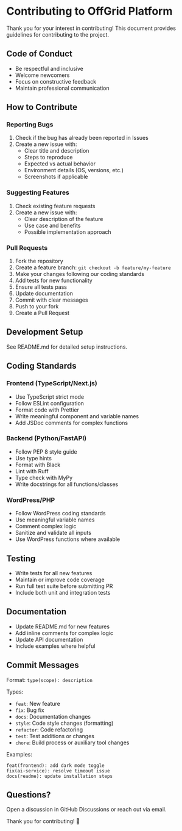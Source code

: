 # Contributing to OffGrid Platform

Thank you for your interest in contributing! This document provides guidelines for contributing to the project.

## Code of Conduct

- Be respectful and inclusive
- Welcome newcomers
- Focus on constructive feedback
- Maintain professional communication

## How to Contribute

### Reporting Bugs

1. Check if the bug has already been reported in Issues
2. Create a new issue with:
   - Clear title and description
   - Steps to reproduce
   - Expected vs actual behavior
   - Environment details (OS, versions, etc.)
   - Screenshots if applicable

### Suggesting Features

1. Check existing feature requests
2. Create a new issue with:
   - Clear description of the feature
   - Use case and benefits
   - Possible implementation approach

### Pull Requests

1. Fork the repository
2. Create a feature branch: `git checkout -b feature/my-feature`
3. Make your changes following our coding standards
4. Add tests for new functionality
5. Ensure all tests pass
6. Update documentation
7. Commit with clear messages
8. Push to your fork
9. Create a Pull Request

## Development Setup

See README.md for detailed setup instructions.

## Coding Standards

### Frontend (TypeScript/Next.js)
- Use TypeScript strict mode
- Follow ESLint configuration
- Format code with Prettier
- Write meaningful component and variable names
- Add JSDoc comments for complex functions

### Backend (Python/FastAPI)
- Follow PEP 8 style guide
- Use type hints
- Format with Black
- Lint with Ruff
- Type check with MyPy
- Write docstrings for all functions/classes

### WordPress/PHP
- Follow WordPress coding standards
- Use meaningful variable names
- Comment complex logic
- Sanitize and validate all inputs
- Use WordPress functions where available

## Testing

- Write tests for all new features
- Maintain or improve code coverage
- Run full test suite before submitting PR
- Include both unit and integration tests

## Documentation

- Update README.md for new features
- Add inline comments for complex logic
- Update API documentation
- Include examples where helpful

## Commit Messages

Format: `type(scope): description`

Types:
- `feat`: New feature
- `fix`: Bug fix
- `docs`: Documentation changes
- `style`: Code style changes (formatting)
- `refactor`: Code refactoring
- `test`: Test additions or changes
- `chore`: Build process or auxiliary tool changes

Examples:
```
feat(frontend): add dark mode toggle
fix(ai-service): resolve timeout issue
docs(readme): update installation steps
```

## Questions?

Open a discussion in GitHub Discussions or reach out via email.

Thank you for contributing! 🎉
